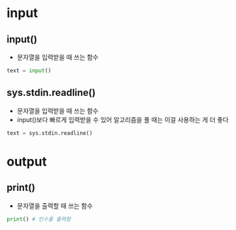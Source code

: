 # input

## input()

- 문자열을 입력받을 때 쓰는 함수

```python
text = input()
```

## sys.stdin.readline()

- 문자열을 입력받을 때 쓰는 함수
- input()보다 빠르게 입력받을 수 있어 알고리즘을 풀 때는 이걸 사용하는 게 더 좋다

```python
text = sys.stdin.readline()
```

# output

## print()

- 문자열을 출력할 때 쓰는 함수

```python
print() # 인수를 출력함
```